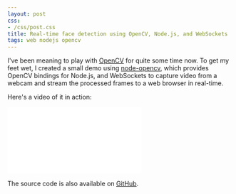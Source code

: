 ```yaml
---
layout: post
css:
- /css/post.css
title: Real-time face detection using OpenCV, Node.js, and WebSockets
tags: web nodejs opencv
---
```


I've been meaning to play with <a href="http://opencv.org/">OpenCV</a> for quite some time now. To get my feet wet, I created a small demo using <a href="https://github.com/peterbraden/node-opencv">node-opencv</a>, which provides OpenCV bindings for Node.js, and WebSockets to capture video from a webcam and stream the processed frames to a web browser in real-time.

Here's a video of it in action:

<div class="embed-responsive embed-responsive-16by9">
  <iframe class="embed-responsive-item" src="//www.youtube.com/embed/v2SY0naPBFw" frameborder="0" allowfullscreen=""></iframe>
</div>

The source code is also available on <a href="https://github.com/drejkim/face-detection-node-opencv">GitHub</a>.
